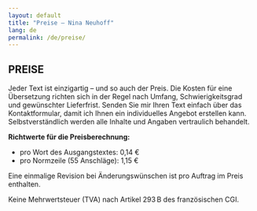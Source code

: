 ```yaml
---
layout: default
title: "Preise — Nina Neuhoff"
lang: de
permalink: /de/preise/
---
```


## PREISE

Jeder Text ist einzigartig – und so auch der Preis. Die Kosten für eine Übersetzung richten sich in der Regel nach Umfang, Schwierigkeitsgrad und gewünschter Lieferfrist. Senden Sie mir Ihren Text einfach über das Kontaktformular, damit ich Ihnen ein individuelles Angebot erstellen kann. Selbstverständlich werden alle Inhalte und Angaben vertraulich behandelt.

**Richtwerte für die Preisberechnung:**  
- pro Wort des Ausgangstextes: 0,14 €  
- pro Normzeile (55 Anschläge): 1,15 €

Eine einmalige Revision bei Änderungswünschen ist pro Auftrag im Preis enthalten.

Keine Mehrwertsteuer (TVA) nach Artikel 293 B des französischen CGI.
